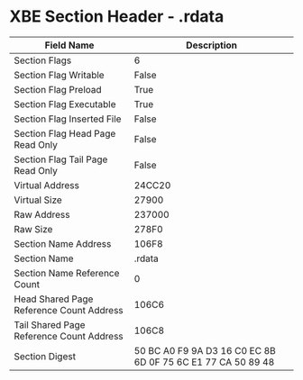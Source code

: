 # XBE Section Header - .rdata

| Field Name | Description |
|---|---|
| Section Flags | 6 |
| Section Flag Writable | False |
| Section Flag Preload | True |
| Section Flag Executable | True |
| Section Flag Inserted File | False |
| Section Flag Head Page Read Only | False |
| Section Flag Tail Page Read Only | False |
| Virtual Address | 24CC20 |
| Virtual Size | 27900 |
| Raw Address | 237000 |
| Raw Size | 278F0 |
| Section Name Address | 106F8 |
| Section Name | .rdata |
| Section Name Reference Count | 0 |
| Head Shared Page Reference Count Address | 106C6 |
| Tail Shared Page Reference Count Address | 106C8 |
| Section Digest | 50 BC A0 F9 9A D3 16 C0 EC 8B 6D 0F 75 6C E1 77 CA 50 89 48 |
